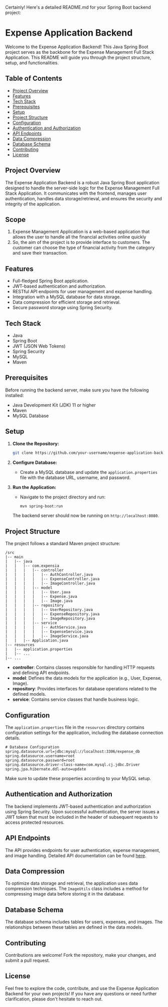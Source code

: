 Certainly! Here's a detailed README.md for your Spring Boot backend project:

# Expense Application Backend

Welcome to the Expense Application Backend! This Java Spring Boot project serves as the backbone for the Expense Management Full Stack Application. This README will guide you through the project structure, setup, and functionalities.

## Table of Contents

- [Project Overview](#project-overview)
- [Features](#features)
- [Tech Stack](#tech-stack)
- [Prerequisites](#prerequisites)
- [Setup](#setup)
- [Project Structure](#project-structure)
- [Configuration](#configuration)
- [Authentication and Authorization](#authentication-and-authorization)
- [API Endpoints](#api-endpoints)
- [Data Compression](#data-compression)
- [Database Schema](#database-schema)
- [Contributing](#contributing)
- [License](#license)

## Project Overview

The Expense Application Backend is a robust Java Spring Boot application designed to handle the server-side logic for the Expense Management Full Stack Application. It communicates with the frontend, manages user authentication, handles data storage/retrieval, and ensures the security and integrity of the application.

## Scope
1. Expense Management Application is a web-based application that allows the user to handle all the financial activities online quickly
2. So, the aim of the project is to provide interface to customers. The customer can choose the type of financial activity from the category and save their transaction.
## Features

- Full-fledged Spring Boot application.
- JWT-based authentication and authorization.
- RESTful API endpoints for user management and expense handling.
- Integration with a MySQL database for data storage.
- Data compression for efficient storage and retrieval.
- Secure password storage using Spring Security.

## Tech Stack

- Java
- Spring Boot
- JWT (JSON Web Tokens)
- Spring Security
- MySQL
- Maven

## Prerequisites

Before running the backend server, make sure you have the following installed:

- Java Development Kit (JDK) 11 or higher
- Maven
- MySQL Database

## Setup

1. **Clone the Repository:**

   ```bash
   git clone https://github.com/your-username/expense-application-backend.git
   ```

2. **Configure Database:**

    - Create a MySQL database and update the `application.properties` file with the database URL, username, and password.

3. **Run the Application:**

    - Navigate to the project directory and run:

      ```bash
      mvn spring-boot:run
      ```

   The backend server should now be running on `http://localhost:8080`.

## Project Structure

The project follows a standard Maven project structure:

```
/src
|-- main
|   |-- java
|   |   |-- com.expensia
|   |   |   |-- controller
|   |   |   |   |-- AuthController.java
|   |   |   |   |-- ExpenseController.java
|   |   |   |   |-- ImageController.java
|   |   |   |-- model
|   |   |   |   |-- User.java
|   |   |   |   |-- Expense.java
|   |   |   |   |-- Image.java
|   |   |   |-- repository
|   |   |   |   |-- UserRepository.java
|   |   |   |   |-- ExpenseRepository.java
|   |   |   |   |-- ImageRepository.java
|   |   |   |-- service
|   |   |   |   |-- AuthService.java
|   |   |   |   |-- ExpenseService.java
|   |   |   |   |-- ImageService.java
|   |   |-- Application.java
|-- resources
|   |-- application.properties
|   |-- ...
|-- ...
```

- **controller**: Contains classes responsible for handling HTTP requests and defining API endpoints.
- **model**: Defines the data models for the application (e.g., User, Expense, Image).
- **repository**: Provides interfaces for database operations related to the defined models.
- **service**: Contains service classes that handle business logic.

## Configuration

The `application.properties` file in the `resources` directory contains configuration settings for the application, including the database connection details.

```properties
# Database Configuration
spring.datasource.url=jdbc:mysql://localhost:3306/expense_db
spring.datasource.username=root
spring.datasource.password=root
spring.datasource.driver-class-name=com.mysql.cj.jdbc.Driver
spring.jpa.hibernate.ddl-auto=update
```

Make sure to update these properties according to your MySQL setup.

## Authentication and Authorization

The backend implements JWT-based authentication and authorization using Spring Security. Upon successful authentication, the server issues a JWT token that must be included in the header of subsequent requests to access protected resources.

## API Endpoints

The API provides endpoints for user authentication, expense management, and image handling. Detailed API documentation can be found [here](API_DOCUMENTATION.md).

## Data Compression

To optimize data storage and retrieval, the application uses data compression techniques. The `ImageUtils` class includes a method for compressing image data before storing it in the database.

## Database Schema

The database schema includes tables for users, expenses, and images. The relationships between these tables are defined in the data models.

## Contributing

Contributions are welcome! Fork the repository, make your changes, and submit a pull request.

## License


Feel free to explore the code, contribute, and use the Expense Application Backend for your own projects! If you have any questions or need further clarification, please don't hesitate to reach out.